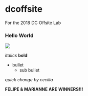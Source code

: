 # dcoffsite
For the 2018 DC Offsite Lab

### Hello World

![](https://raw.githubusercontent.com/hearsttv/dcoffsite/master/unicorn.gif)

*italics*
**bold**
- bullet
  - sub bullet
  
*quick change by cecilia*




**FELIPE & MARIANNE ARE WINNERS!!!**
